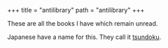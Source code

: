 +++
title = "antilibrary"
path = "antilibrary"
+++

These are all the books I have which remain unread.

Japanese have a name for this. They call it [tsundoku](https://en.wikipedia.org/wiki/Tsundoku).

